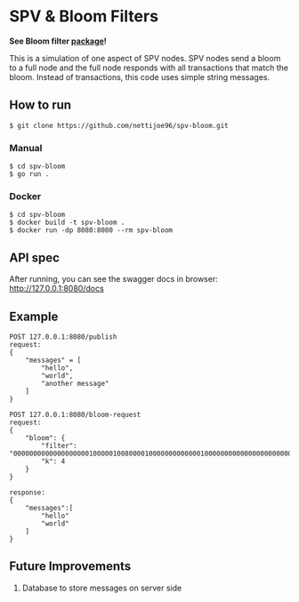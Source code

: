 # SPV & Bloom Filters
**See Bloom filter [package](https://github.com/nettijoe96/bloom)!**

This is a simulation of one aspect of SPV nodes. SPV nodes send a bloom to a full node and the full node responds with all transactions that match the bloom. Instead of transactions, this code uses simple string messages.

## How to run
`$ git clone https://github.com/nettijoe96/spv-bloom.git`
### Manual
```
$ cd spv-bloom
$ go run .
```
### Docker
```
$ cd spv-bloom
$ docker build -t spv-bloom .
$ docker run -dp 8080:8080 --rm spv-bloom
```

## API spec

After running, you can see the swagger docs in browser: http://127.0.0.1:8080/docs

## Example
```
POST 127.0.0.1:8080/publish
request:
{
    "messages" = [
        "hello",
        "world",
        "another message"
    ]
}
```

```
POST 127.0.0.1:8080/bloom-request
request:
{
    "bloom": {
        "filter": "00000000000000000001000001008000010000000000000100000000000000000000000000000001000000000000000000000100000000000000000000000040",
        "k": 4
    }
}

response:
{
    "messages":[
        "hello"
        "world"
    ]
}
```

## Future Improvements
1. Database to store messages on server side
